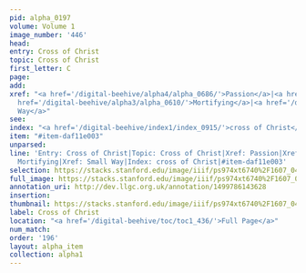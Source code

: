 ```yaml
---
pid: alpha_0197
volume: Volume 1
image_number: '446'
head: 
entry: Cross of Christ
topic: Cross of Christ
first_letter: C
page: 
add: 
xref: "<a href='/digital-beehive/alpha4/alpha_0686/'>Passion</a>|<a href='/digital-beehive/alpha3/alpha_0573/'>Martyr</a>|<a
  href='/digital-beehive/alpha3/alpha_0610/'>Mortifying</a>|<a href='/digital-beehive/alpha5/alpha_1027/'>Small
  Way</a>"
see: 
index: "<a href='/digital-beehive/index1/index_0915/'>cross of Christ</a>"
item: "#item-daf11e003"
unparsed: 
line: 'Entry: Cross of Christ|Topic: Cross of Christ|Xref: Passion|Xref: Martyr|Xref:
  Mortifying|Xref: Small Way|Index: cross of Christ|#item-daf11e003'
selection: https://stacks.stanford.edu/image/iiif/ps974xt6740%2F1607_0445/827,3819,2975,597/full/0/default.jpg
full_image: https://stacks.stanford.edu/image/iiif/ps974xt6740%2F1607_0445/full/full/0/default.jpg
annotation_uri: http://dev.llgc.org.uk/annotation/1499786143628
insertion: 
thumbnail: https://stacks.stanford.edu/image/iiif/ps974xt6740%2F1607_0445/827,3819,600,180/250,/0/default.jpg
label: Cross of Christ
location: "<a href='/digital-beehive/toc/toc1_436/'>Full Page</a>"
num_match: 
order: '196'
layout: alpha_item
collection: alpha1
---
```

